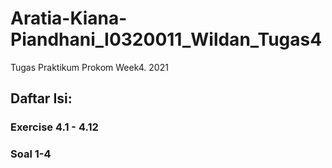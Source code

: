 # Aratia-Kiana-Piandhani_I0320011_Wildan_Tugas4

Tugas Praktikum Prokom Week4. 2021

## Daftar Isi:
### Exercise 4.1 - 4.12
### Soal 1-4

